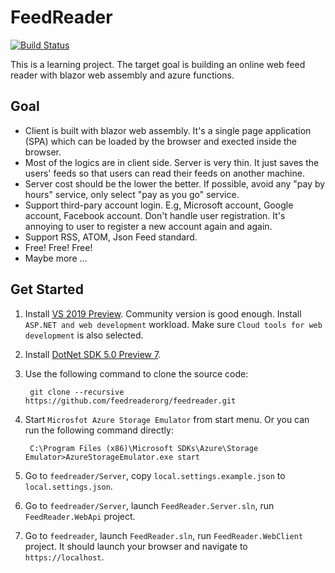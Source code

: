 FeedReader
==

[![Build Status](https://dev.azure.com/feedreader/feedreader/_apis/build/status/feedreaderorg.feedreader?branchName=master)](https://dev.azure.com/feedreader/feedreader/_build/latest?definitionId=1&branchName=master)

This is a learning project. The target goal is building an online web feed reader with blazor web assembly
and azure functions.

## Goal

- Client is built with blazor web assembly. It's a single page application (SPA) which can be loaded by the
  browser and exected inside the browser.
- Most of the logics are in client side. Server is very thin. It just saves the users' feeds so that users
  can read their feeds on another machine.
- Server cost should be the lower the better. If possible, avoid any "pay by hours" service, only select
  "pay as you go" service.
- Support third-pary account login. E.g, Microsoft account, Google account, Facebook account. Don't handle
  user registration. It's annoying to user to register a new account again and again.
- Support RSS, ATOM, Json Feed standard.
- Free! Free! Free!
- Maybe more ... 

## Get Started

1. Install [VS 2019 Preview](https://visualstudio.microsoft.com/vs/preview/). Community version is good enough.
   Install `ASP.NET and web development` workload. Make sure `Cloud tools for web development` is also selected.

1. Install [DotNet SDK 5.0 Preview 7](https://dotnet.microsoft.com/download/dotnet/5.0).

1. Use the following command to clone the source code:

        git clone --recursive https://github.com/feedreaderorg/feedreader.git

1. Start `Microsfot Azure Storage Emulator` from start menu. Or you can run the following command directly:

        C:\Program Files (x86)\Microsoft SDKs\Azure\Storage Emulator>AzureStorageEmulator.exe start

1. Go to `feedreader/Server`, copy `local.settings.example.json` to `local.settings.json`.

1. Go to `feedreader/Server`, launch `FeedReader.Server.sln`, run `FeedReader.WebApi` project.

1. Go to `feedreader`, launch `FeedReader.sln`, run `FeedReader.WebClient` project. It should launch your
   browser and navigate to `https://localhost`.
